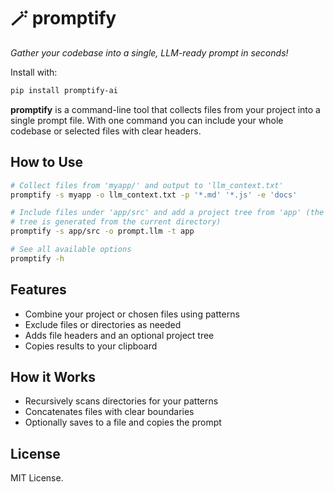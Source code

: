 # 🪄 promptify

_Gather your codebase into a single, LLM-ready prompt in seconds!_

Install with:
```bash
pip install promptify-ai
```

**promptify** is a command-line tool that collects files from your project into a single prompt file. With one command you can include your whole codebase or selected files with clear headers.

## How to Use

```bash
# Collect files from 'myapp/' and output to 'llm_context.txt'
promptify -s myapp -o llm_context.txt -p '*.md' '*.js' -e 'docs'

# Include files under 'app/src' and add a project tree from 'app' (the default
# tree is generated from the current directory)
promptify -s app/src -o prompt.llm -t app

# See all available options
promptify -h
```

## Features

- Combine your project or chosen files using patterns
- Exclude files or directories as needed
- Adds file headers and an optional project tree
- Copies results to your clipboard

## How it Works

- Recursively scans directories for your patterns
- Concatenates files with clear boundaries
- Optionally saves to a file and copies the prompt

## License

MIT License.

